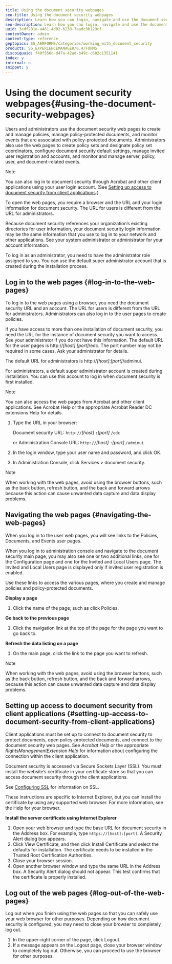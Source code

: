 ```yaml
---
title: Using the document security webpages
seo-title: Using the document security webpages
description: Learn how you can login, navigate and use the document security web pages.
seo-description: Learn how you can login, navigate and use the document security web pages.
uuid: 3cdf201e-a461-4d02-b238-7aadc3b129cf
contentOwner: admin
content-type: reference
geptopics: SG_AEMFORMS/categories/working_with_document_security
products: SG_EXPERIENCEMANAGER/6.4/FORMS
discoiquuid: f40f556d-d47a-42ad-b49c-c602c1351141
index: y
internal: n
snippet: y
---
```


# Using the document security webpages{#using-the-document-security-webpages}

Users and administrators use the document security web pages to create and manage policies, manage policy-protected documents, and monitor events that are associated with policy-protected documents. Administrators also use the web pages to create policy sets and designate policy set coordinators, configure document security default settings, manage invited user registration and accounts, and monitor and manage server, policy, user, and document-related events.

<!--
Comment Type: remark
Last Modified By:
Last Modified Date:
<p>Start RMAdminOnly</p>
-->

>[!NOTE]
>
>You can also log in to document security through Acrobat and other client applications using your user login account. (See [Setting up access to document security from client applications](using-document-security-web-pages#setting_up_access_to_document_security_from_client_applications).)

<!--
Comment Type: remark
Last Modified By:
Last Modified Date:
<p>End RMAdminOnly</p>
-->

To open the web pages, you require a browser and the URL and your login information for document security. The URL for users is different from the URL for administrators.

Because document security references your organization’s existing directories for user information, your document security login information may be the same information that you use to log in to your network and other applications. See your system administrator or administrator for your account information.

To log in as an administrator, you need to have the administrator role assigned to you. You can use the default super administrator account that is created during the installation process.

<!--
Comment Type: remark
Last Modified By:
Last Modified Date:
<p>End RMAdminOnly</p>
-->

## Log in to the web pages {#log-in-to-the-web-pages}

To log in to the web pages using a browser, you need the document security URL and an account. The URL for users is different from the URL for administrators. Administrators can also log in to the user pages to create policies.

If you have access to more than one installation of document security, you need the URL for the instance of document security you want to access. See your administrator if you do not have this information. The default URL for the user pages is http://*[host]*:*[port]*/edc. The port number may not be required in some cases. Ask your administrator for details.

The default URL for administrators is http://*[host]*:*[port]*/adminui.

For administrators, a default super administrator account is created during installation. You can use this account to log in when document security is first installed.

<!--
Comment Type: remark
Last Modified By:
Last Modified Date:
<p>End RMAdminOnly</p>
-->

>[!NOTE]
>
>You can also access the web pages from Acrobat and other client applications. See Acrobat Help or the appropriate Acrobat Reader DC extensions Help for details.

1. Type the URL in your browser:

   Document security URL: `http://`*[host]* `:`*[port]* `/edc`

   or Administration Console URL: `http://`*[host]* `:`*[port]* `/adminui`

1. In the login window, type your user name and password, and click OK. 
1. In Administration Console, click Services &gt; document security.

>[!NOTE]
>
>When working with the web pages, avoid using the browser buttons, such as the back button, refresh button, and the back and forward arrows because this action can cause unwanted data capture and data display problems.

## Navigating the web pages {#navigating-the-web-pages}

When you log in to the user web pages, you will see links to the Policies, Documents, and Events user pages.

When you log in to administration console and navigate to the document security main page, you may also see one or two additional links, one for the Configuration page and one for the Invited and Local Users page. The Invited and Local Users page is displayed only if invited user registration is enabled.

<!--
Comment Type: remark
Last Modified By:
Last Modified Date:
<p>End RMAdminOnly</p>
-->

Use these links to access the various pages, where you create and manage policies and policy-protected documents.

**Display a page**

1. Click the name of the page; such as click Policies.

**Go back to the previous page**

1. Click the navigation link at the top of the page for the page you want to go back to.

**Refresh the data listing on a page**

1. On the main page, click the link to the page you want to refresh.

>[!NOTE]
>
>When working with the web pages, avoid using the browser buttons, such as the back button, refresh button, and the back and forward arrows, because this action can cause unwanted data capture and data display problems.

## Setting up access to document security from client applications {#setting-up-access-to-document-security-from-client-applications}

Client applications must be set up to connect to document security to protect documents, open policy-protected documents, and connect to the document security web pages. See *Acrobat Help* or the appropriate *RightsManagementExtension Help* for information about configuring the connection within the client application.

Document security is accessed via Secure Sockets Layer (SSL). You must install the website’s certificate in your certificate store so that you can access document security through the client applications.

See [Configuring SSL](/forms/using/admin-help/topics/configuring-ssl) for information on SSL.

These instructions are specific to Internet Explorer, but you can install the certificate by using any supported web browser. For more information, see the Help for your browser.

**Install the server certificate using Internet Explorer**

1. Open your web browser and type the base URL for document security in the Address box. For example, type `https://[host]:[port]`. A Security Alert dialog box appears. 
1. Click View Certificate, and then click Install Certificate and select the defaults for installation. The certificate needs to be installed in the Trusted Root Certification Authorities.
1. Close your browser session.
1. Open another browser window and type the same URL in the Address box. A Security Alert dialog should not appear. This test confirms that the certificate is properly installed.

<!--
Comment Type: remark
Last Modified By:
Last Modified Date:
<p>Start RMAdminOnly</p>
-->

## Log out of the web pages {#log-out-of-the-web-pages}

Log out when you finish using the web pages so that you can safely use your web browser for other purposes. Depending on how document security is configured, you may need to close your browser to completely log out.

1. In the upper-right corner of the page, click Logout. 
1. If a message appears on the Logout page, close your browser window to completely log out. Otherwise, you can proceed to use the browser for other purposes.

